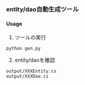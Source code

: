 ### entity/dao自動生成ツール

#### Usage
1. ツールの実行  
```
python gen.py
```

2. entity/daoを確認  
```
output/XXXEntity.cs
output/XXXDao.cs
```